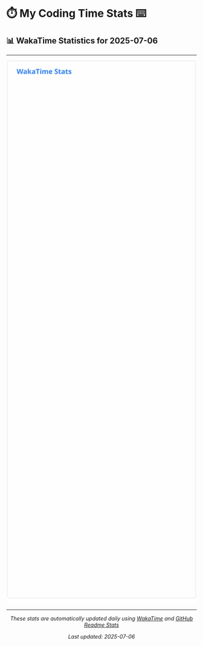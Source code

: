 # ⏱️ My Coding Time Stats ⌨️

## 📊 WakaTime Statistics for 2025-07-06

---

<div align="center">

<img src="./images/wakatime-stats-2025-07-06.svg" alt="WakaTime Stats" width="500">

</div>

---

<div align="center">

*These stats are automatically updated daily using [WakaTime](https://wakatime.com) and [GitHub Readme Stats](https://github.com/anuraghazra/github-readme-stats)*

*Last updated: 2025-07-06*
</div>
